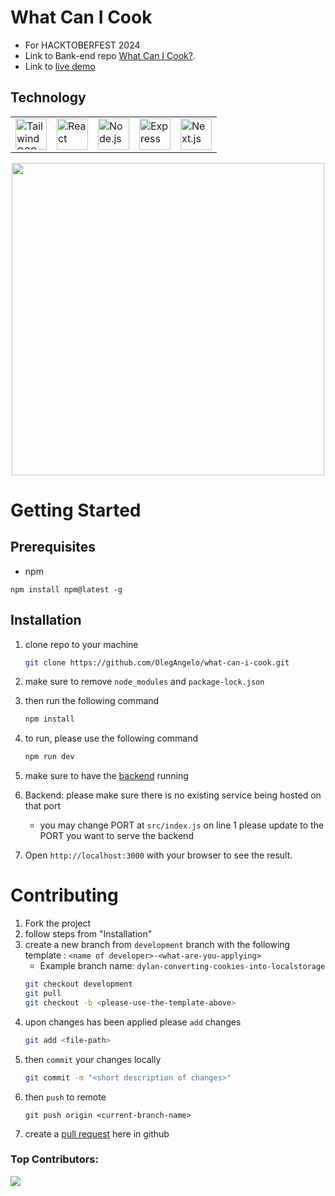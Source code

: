 # What Can I Cook
- For HACKTOBERFEST 2024
- Link to Bank-end repo [What Can I Cook?](https://github.com/OlegAngelo/what-can-i-cook-api.git).
- Link to [live demo](https://whatcanicookonline.vercel.app/)
## Technology
<div align="center">
	<table>
		<tr>
			<td><img width="50" src="https://user-images.githubusercontent.com/25181517/202896760-337261ed-ee92-4979-84c4-d4b829c7355d.png" alt="Tailwind CSS" title="Tailwind CSS"/></td>
			<td><img width="50" src="https://user-images.githubusercontent.com/25181517/183897015-94a058a6-b86e-4e42-a37f-bf92061753e5.png" alt="React" title="React"/></td>
			<td><img width="50" src="https://user-images.githubusercontent.com/25181517/183568594-85e280a7-0d7e-4d1a-9028-c8c2209e073c.png" alt="Node.js" title="Node.js"/></td>
			<td><img width="50" src="https://user-images.githubusercontent.com/25181517/183859966-a3462d8d-1bc7-4880-b353-e2cbed900ed6.png" alt="Express" title="Express"/></td>
			<td><img width="50" src="https://github.com/marwin1991/profile-technology-icons/assets/136815194/5f8c622c-c217-4649-b0a9-7e0ee24bd704" alt="Next.js" title="Next.js"/></td>
		</tr>
	</table>
</div>

<div align="center">
	<img src="https://github.com/user-attachments/assets/845d392b-e24a-40aa-b7ab-2d27adb062ec" height=500 text-align="center"/>
</div>




# Getting Started

## Prerequisites
- npm
```
npm install npm@latest -g
```

## Installation
1. clone repo to your machine
	```bash
	git clone https://github.com/OlegAngelo/what-can-i-cook.git
	```
2. make sure to remove `node_modules` and `package-lock.json`
3. then run the following command
	```bash
	npm install
	```
4. to run, please use the following command

	```bash
	npm run dev
	```
5. make sure to have the [backend](https://github.com/OlegAngelo/what-can-i-cook-api) running
6. Backend: please make sure there is no existing service being hosted on that port
	- you may change PORT at `src/index.js` on line 1 please update to the PORT you want to serve the backend
6. Open `http://localhost:3000` with your browser to see the result.



# Contributing

1. Fork the project
2. follow steps from "Installation"
3. create a new branch from `development` branch with the following template : `<name of developer>-<what-are-you-applying>`
	- Example branch name: `dylan-converting-cookies-into-localstorage`
	```bash
	git checkout development
	git pull
	git checkout -b <please-use-the-template-above>
	```
4. upon changes has been applied please `add` changes
	```bash
	git add <file-path>
	```
5. then `commit` your changes locally
	```bash
	git commit -m "<short description of changes>"
	```
6. then `push` to remote <branch-name>
	```
	git push origin <current-branch-name>
	```
6. create a [pull request](https://github.com/OlegAngelo/what-can-i-cook/pulls) here in github



### Top Contributors:
<a href="https://github.com/olegangelo/what-can-i-cook/graphs/contributors">
  <img src="https://contrib.rocks/image?repo=olegangelo/what-can-i-cook" />
</a>
